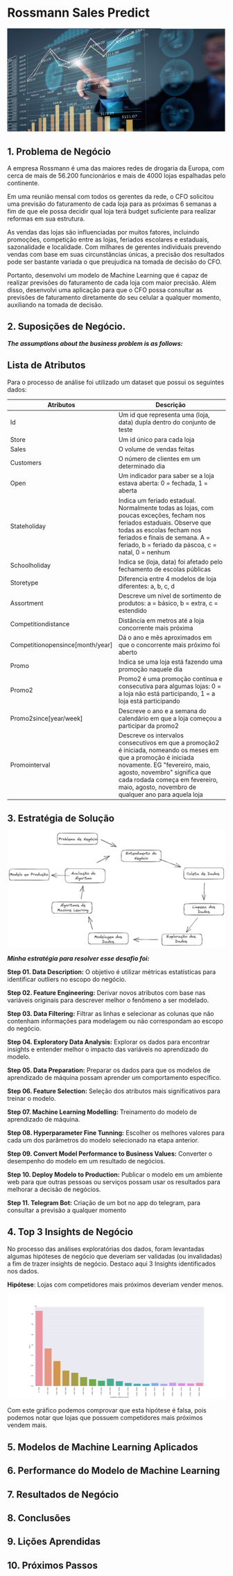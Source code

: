# Rossmann Sales Predict



![SALES](/sales_analysis.jpg)
## 1. Problema de Negócio

<p> A empresa Rossmann é uma das maiores redes de drogaria da Europa, com cerca de mais de 56.200 funcionários e mais de 4000 lojas espalhadas pelo continente.</p>

<p> Em uma reunião mensal com todos os gerentes da rede, o CFO solicitou uma previsão do faturamento de cada loja para as próximas 6 semanas a fim de que ele possa decidir qual loja terá budget suficiente para realizar reformas em sua estrutura. </p>

<p> As vendas das lojas são influenciadas por muitos fatores, incluindo promoções, competição entre as lojas, feriados escolares e estaduais, sazonalidade e localidade. Com milhares de gerentes individuais prevendo vendas com base em suas circunstâncias únicas, a precisão dos resultados pode ser bastante variada o que preujudica na tomada de decisão do CFO. </p>

<p> Portanto, desenvolvi um modelo de Machine Learning que é capaz de realizar previsões do faturamento de cada loja com maior precisão. Além disso, desenvolvi uma aplicação para que o CFO possa consultar as previsões de faturamento diretamente do seu celular a qualquer momento, auxiliando na tomada de decisão. </p>

## 2. Suposições de Negócio.

***The assumptions about the business problem is as follows:*** 

## Lista de Atributos

Para o processo de análise foi utilizado um dataset que possui os seguintes dados:

| Atributos  |  Descrição |
| ------------------- | ------------------- |
|  Id |  Um id que representa uma (loja, data) dupla dentro do conjunto de teste |
|  Store |  Um id único para cada loja |
|  Sales |  O volume de vendas feitas |
|  Customers |  O número de clientes em um determinado dia |
|  Open |  Um indicador para saber se a loja estava aberta: 0 = fechada, 1 = aberta |
|  Stateholiday |  Indica um feriado estadual. Normalmente todas as lojas, com poucas exceções, fecham nos feriados estaduais. Observe que todas as escolas fecham nos feriados e finais de semana. A = feriado, b = feriado da páscoa, c = natal, 0 = nenhum |
|  Schoolholiday |  Indica se (loja, data) foi afetado pelo fechamento de escolas públicas |
|  Storetype |  	Diferencia entre 4 modelos de loja diferentes: a, b, c, d |
|  Assortment |  Descreve um nível de sortimento de produtos: a = básico, b = extra, c = estendido |
|  Competitiondistance |  Distância em metros até a loja concorrente mais próxima |
|  Competitionopensince[month/year] |  Dá o ano e mês aproximados em que o concorrente mais próximo foi aberto |
|  Promo |  Indica se uma loja está fazendo uma promoção naquele dia |
|  Promo2 |  Promo2 é uma promoção contínua e consecutiva para algumas lojas: 0 = a loja não está participando, 1 = a loja está participando |
|  Promo2since[year/week] |  Descreve o ano e a semana do calendário em que a loja começou a participar da promo2 |
|  Promointerval |  Descreve os intervalos consecutivos em que a promoção2 é iniciada, nomeando os meses em que a promoção é iniciada novamente. EG "fevereiro, maio, agosto, novembro" significa que cada rodada começa em fevereiro, maio, agosto, novembro de qualquer ano para aquela loja |


## 3. Estratégia de Solução

![CRISP](/crisp_metodo.png)

***Minha estratégia para resolver esse desafio foi:***

**Step 01. Data Description:**  O objetivo é utilizar métricas estatísticas para identificar outliers no escopo do negócio.

**Step 02. Feature Engineering:** Derivar novos atributos com base nas variáveis originais para descrever melhor o fenômeno a ser modelado.

**Step 03. Data Filtering:** Filtrar as linhas e selecionar as colunas que não contenham informações para modelagem ou não correspondam ao escopo do negócio.

**Step 04. Exploratory Data Analysis:** Explorar os dados para encontrar insights e entender melhor o impacto das variáveis no aprendizado do modelo.

**Step 05. Data Preparation:** Preparar os dados para que os modelos de aprendizado de máquina possam aprender um comportamento específico.

**Step 06. Feature Selection:** Seleção dos atributos mais significativos para treinar o modelo.

**Step 07. Machine Learning Modelling:** Treinamento do modelo de aprendizado de máquina.

**Step 08. Hyperparameter Fine Tunning:** Escolher os melhores valores para cada um dos parâmetros do modelo selecionado na etapa anterior.

**Step 09. Convert Model Performance to Business Values:** Converter o desempenho do modelo em um resultado de negócios.

**Step 10. Deploy Modelo to Production:** Publicar o modelo em um ambiente web para que outras pessoas ou serviços possam usar os resultados para melhorar a decisão de negócios.

**Step 11. Telegram Bot:** Criação de um bot no app do telegram, para consultar a previsão a qualquer momento

## 4. Top 3 Insights de Negócio
No processo das análises exploratórias dos dados, foram levantadas algumas hipóteses de negócio que deveriam ser validadas (ou invalidadas) a fim de trazer insights de negócio. Destaco aqui 3 Insights identificados nos dados.

**Hipótese**: Lojas com competidores mais próximos deveriam vender menos.

![DISTANCE](/in_distance.png)

Com este gráfico podemos comprovar que esta hipótese é falsa, pois podemos notar que lojas que possuem competidores mais próximos vendem mais.

## 5. Modelos de Machine Learning Aplicados


## 6. Performance do Modelo de Machine Learning

## 7. Resultados de Negócio

## 8. Conclusões


## 9. Lições Aprendidas


## 10. Próximos Passos


